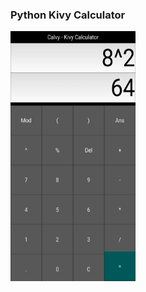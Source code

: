 ### Python Kivy Calculator
<img src="Screenshot_2020-09-01-19-44-54.png" width="200" height="400" />
